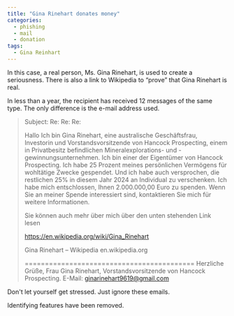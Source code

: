 ```yaml
---
title: "Gina Rinehart donates money"
categories:
  - phishing
  - mail
  - donation
tags:
  - Gina Reinhart
---
```


In this case, a real person, Ms. Gina Rinehart, is used to create a seriousness. There is also a link to Wikipedia to “prove” that Gina Rinehart is real.

In less than a year, the recipient has received 12 messages of the same type. The only difference is the e-mail address used. 

>Subject: Re: Re: Re:
>
>Hallo
>Ich bin Gina Rinehart, eine australische Geschäftsfrau, Investorin und Vorstandsvorsitzende von Hancock Prospecting, einem in Privatbesitz befindlichen Mineralexplorations- und -gewinnungsunternehmen. Ich bin einer der Eigentümer von Hancock Prospecting. Ich habe 25 Prozent meines persönlichen Vermögens für wohltätige Zwecke gespendet. Und ich habe auch versprochen, die restlichen 25% in diesem Jahr 2024 an Individual zu verschenken. Ich habe mich entschlossen, Ihnen 2.000.000,00 Euro zu spenden. Wenn Sie an meiner Spende interessiert sind, kontaktieren Sie mich für weitere Informationen.
>
>Sie können auch mehr über mich über den unten stehenden Link lesen
>
>https://en.wikipedia.org/wiki/Gina_Rinehart
>
>Gina Rinehart – Wikipedia
>en.wikipedia.org
>
>==========================================
>Herzliche Grüße,
>Frau Gina Rinehart,
>Vorstandsvorsitzende von Hancock Prospecting.
>E-Mail: ginarinehart9619@gmail.com

Don't let yourself get stressed. Just ignore these emails.

Identifying features have been removed.